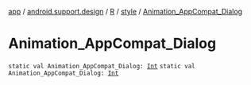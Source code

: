 [app](../../../index.md) / [android.support.design](../../index.md) / [R](../index.md) / [style](index.md) / [Animation_AppCompat_Dialog](./-animation_-app-compat_-dialog.md)

# Animation_AppCompat_Dialog

`static val Animation_AppCompat_Dialog: `[`Int`](https://kotlinlang.org/api/latest/jvm/stdlib/kotlin/-int/index.html)
`static val Animation_AppCompat_Dialog: `[`Int`](https://kotlinlang.org/api/latest/jvm/stdlib/kotlin/-int/index.html)